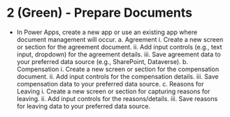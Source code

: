 # 2 (Green) - Prepare Documents

- In Power Apps, create a new app or use an existing app where document management will occur.
a. Agreement
i. Create a new screen or section for the agreement document.
ii. Add input controls (e.g., text input, dropdown) for the agreement details.
iii. Save agreement data to your preferred data source (e.g., SharePoint, Dataverse).
b. Compensation
i. Create a new screen or section for the compensation document.
ii. Add input controls for the compensation details.
iii. Save compensation data to your preferred data source.
c. Reasons for Leaving
i. Create a new screen or section for capturing reasons for leaving.
ii. Add input controls for the reasons/details.
iii. Save reasons for leaving data to your preferred data source.